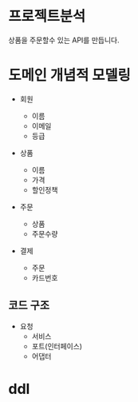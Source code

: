 # 프로젝트분석
상품을 주문할수 있는 API를 만듭니다.

# 도메인 개념적 모델링
- 회원
  - 이름
  - 이메일
  - 등급

- 상품
  - 이름
  - 가격
  - 할인정책

- 주문
  - 상품
  - 주문수량

- 결제
  - 주문
  - 카드번호

## 코드 구조
- 요청
  - 서비스
  - 포트(인터페이스)
  - 어댑터

# ddl


